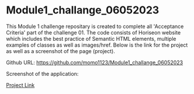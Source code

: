 # Module1_challange_06052023
This Module 1 challenge repositary is created to complete all 'Acceptance Criteria' part of the challenge 01. The code consists of Horiseon website which includes the best practice of Semantic HTML elements, multiple examples of classes as well as images/href. 
Below is the link for the project as well as a screenshot of the page (project).

Github URL: https://github.com/momo1123/Module1_challange_06052023

Screenshot of the application:

[Project Link](./02-Challenge/Develop/assets/images/mmohsin%20-%20Horiseon.png)





